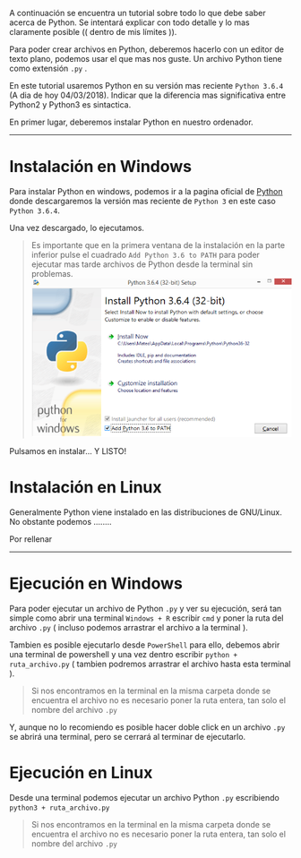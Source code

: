 A continuación se encuentra un tutorial sobre todo lo que debe saber acerca de Python. Se intentará explicar con todo detalle y lo mas claramente posible (( dentro de mis límites )).

Para poder crear archivos en Python, deberemos hacerlo con un editor de texto plano, podemos usar el que mas nos guste. Un archivo Python tiene como extensión `.py` .

En este tutorial usaremos Python en su versión mas reciente `Python 3.6.4` (A dia de hoy 04/03/2018). Indicar que la diferencia mas significativa entre Python2 y Python3 es sintactica.

En primer lugar, deberemos instalar Python en nuestro ordenador.

***

# Instalación en Windows

Para instalar Python en windows, podemos ir a la pagina oficial de [Python](https://www.python.org/downloads/) donde descargaremos la versión mas reciente de `Python 3` en este caso `Python 3.6.4`.

Una vez descargado, lo ejecutamos.

> Es importante que en la primera ventana de la instalación en la parte inferior pulse el cuadrado `Add Python 3.6 to PATH` para poder ejecutar mas tarde archivos de Python desde la terminal sin problemas.
![Instalación Python en Windows](https://github.com/acruma/learn/blob/master/spanish/python/assets/InstallPythonWindow.png)

Pulsamos en instalar... Y LISTO!

# Instalación en Linux

Generalmente Python viene instalado en las distribuciones de GNU/Linux. No obstante podemos ........

Por rellenar

***

# Ejecución en Windows

Para poder ejecutar un archivo de Python `.py` y ver su ejecución, será tan simple como abrir una terminal `Windows + R` escribir `cmd` y poner la ruta del archivo `.py` ( incluso podemos arrastrar el archivo a la terminal ). 

Tambien es posible ejecutarlo desde `PowerShell` para ello, debemos abrir una terminal de powershell y una vez dentro escribir `python + ruta_archivo.py` ( tambien podremos arrastrar el archivo hasta esta terminal ).

>Si nos encontramos en la terminal en la misma carpeta donde se encuentra el archivo no es necesario poner la ruta entera, tan solo el nombre del archivo `.py`

Y, aunque no lo recomiendo es posible hacer doble click en un archivo `.py` se abrirá una terminal, pero se cerrará al terminar de ejecutarlo.

# Ejecución en Linux

Desde una terminal podemos ejecutar un archivo Python `.py` escribiendo `python3 + ruta_archivo.py`

>Si nos encontramos en la terminal en la misma carpeta donde se encuentra el archivo no es necesario poner la ruta entera, tan solo el nombre del archivo `.py`

